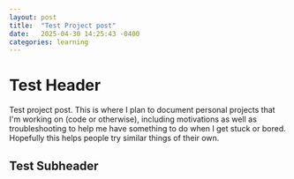 ```yaml
---
layout: post
title:  "Test Project post"
date:   2025-04-30 14:25:43 -0400
categories: learning
---
```


# Test Header
Test project post. This is where I plan to document personal projects that I'm working on (code or otherwise), including motivations as well as troubleshooting to help me have something to do when I get stuck or bored. Hopefully this helps people try similar things of their own. 

## Test Subheader